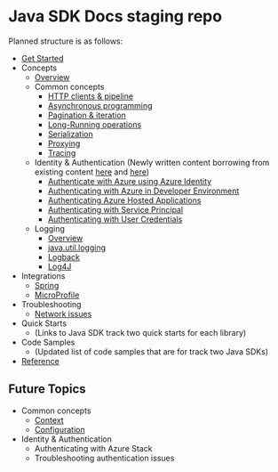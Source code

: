 # Java SDK Docs staging repo

Planned structure is as follows:

* [Get Started](https://docs.microsoft.com/azure/developer/java/sdk/java-sdk-azure-get-started)
* Concepts
  * [Overview](overview.md)
  * Common concepts
    * [HTTP clients & pipeline](http_client_pipeline.md)
    * [Asynchronous programming](asynchronous_programming.md)
    * [Pagination & iteration](pagination.md)
    * [Long-Running operations](long_running_operations.md)
    * [Serialization](serialization.md)
    * [Proxying](proxying.md)
    * [Tracing](tracing.md)
  * Identity & Authentication (Newly written content borrowing from existing content [here](identity_overview.md) and [here](identity_examples.md))
    * [Authenticate with Azure using Azure Identity](identity.md)
    * [Authenticating with Azure in Developer Environment](identity_env_auth.md)
    * [Authenticating Azure Hosted Applications](identity_azure_hosted_auth.md)
    * [Authenticating with Service Principal](identity_service_principal_auth.md)
    * [Authenticating with User Credentials](identity_user_auth.md)
  * Logging
    * [Overview](logging.md)
    * [java.util.logging](java-util-logging.md)
    * [Logback](logback.md)
    * [Log4J](log4j.md)
* Integrations
  * [Spring](https://docs.microsoft.com/azure/developer/java/spring-framework/spring-boot-starters-for-azure)
  * [MicroProfile](https://docs.microsoft.com/azure/developer/java/eclipse-microprofile/)
* Troubleshooting
  * [Network issues](troubleshooting_network.md)
* Quick Starts
  * (Links to Java SDK track two quick starts for each library)
* Code Samples
  * (Updated list of code samples that are for track two Java SDKs)
* [Reference](https://docs.microsoft.com/java/api/overview/azure/?view=azure-java-stable)

## Future Topics

* Common concepts
  * [Context](context.md)
  * [Configuration](configuration.md)
* Identity & Authentication
  * Authenticating with Azure Stack
  * Troubleshooting authentication issues
